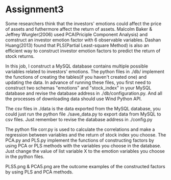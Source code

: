 # Assignment3
Some researchers think that the investors' emotions could affect the price of assets and futhermore affect the return of assets. Malcolm Baker & Jeffrey Wurgler(2006) used PCA(Priciple Component Analysis) and comstruct an investor emotion factor with 6 observable variables. Dashan Huang(2013) found that PLS(Partial Least-square Method) is also an efficient way to construct investor emotion factors to predict the return of stock returns.

In this job, I construct a MySQL database contains multiple possible variables related to investors' emotions. The python files in ./db/ implement the functions of creating the tables(if you haven't created one) and updating the data. In advance of running these files, you first need to construct two schemas "emotions" and "stock_index" in your MySQL database and revise the database address in ./db/configuration.py. And all the processes of downloading data should use Wind Python API.

The csv files in ./data is the data exported from the MySQL database, you could just run the python file ./save_data.py to export data from MySQL to csv files. Just remember to revise the database address in ./config.py

The python file corr.py is used to calculate the correlations and make a regression between variables and the return of stock index you choose. The PCA.py and PLS.py implement the functions of constructing factors by using PCA or PLS methods with the variables you choose in the database. Just change the value of list variable X to the emotion variables you choose in the python files.

PLS5.png & PCA5.png are the outcome examples of the constructed factors by using PLS and PCA methods.
